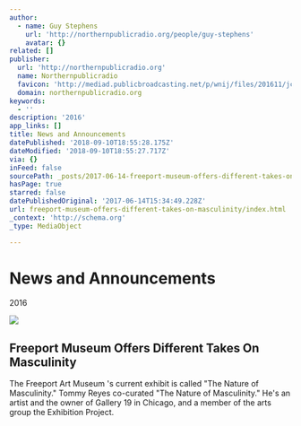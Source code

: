 ```yaml
---
author:
  - name: Guy Stephens
    url: 'http://northernpublicradio.org/people/guy-stephens'
    avatar: {}
related: []
publisher:
  url: 'http://northernpublicradio.org'
  name: Northernpublicradio
  favicon: 'http://mediad.publicbroadcasting.net/p/wnij/files/201611/jcon.ico'
  domain: northernpublicradio.org
keywords:
  - ''
description: '2016'
app_links: []
title: News and Announcements
datePublished: '2018-09-10T18:55:28.175Z'
dateModified: '2018-09-10T18:55:27.717Z'
via: {}
inFeed: false
sourcePath: _posts/2017-06-14-freeport-museum-offers-different-takes-on-masculinity.md
hasPage: true
starred: false
datePublishedOriginal: '2017-06-14T15:34:49.228Z'
url: freeport-museum-offers-different-takes-on-masculinity/index.html
_context: 'http://schema.org'
_type: MediaObject

---
```

# News and Announcements

2016

<article style=""><img src="https://s3-us-west-2.amazonaws.com/the-grid-img/p/c4d91b920553b0d6968be82fae76c8cf8a552d65.jpg" /><h1>Freeport Museum Offers Different Takes On Masculinity</h1><p>The Freeport Art Museum 's current exhibit is called "The Nature of Masculinity." Tommy Reyes co-curated "The Nature of Masculinity." He's an artist and the owner of Gallery 19 in Chicago, and a member of the arts group the Exhibition Project.</p></article>